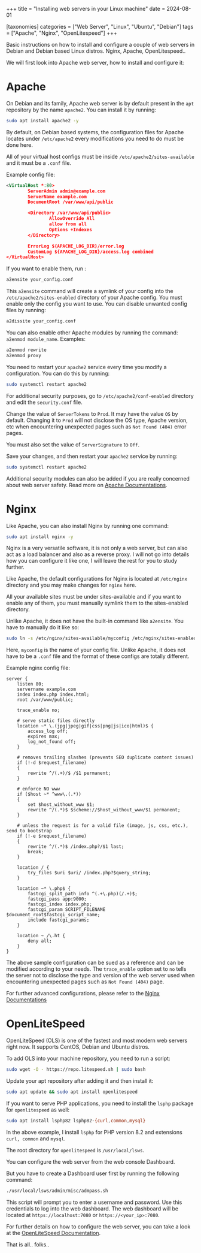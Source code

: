 +++
title = "Installing web servers in your Linux machine"
date = 2024-08-01

[taxonomies]
categories = ["Web Server", "Linux", "Ubuntu", "Debian"]
tags = ["Apache", "Nginx", "OpenLitespeed"]
+++

Basic instructions on how to install and configure a couple of web servers in Debian and Debian based Linux distros. Nginx, Apache, OpenLitespeed..

<!-- more -->

We will first look into Apache web server, how to install and configure it:

# Apache

On Debian and its family, Apache web server is by default present in the `apt` repository by the name `apache2`.
You can install it by running:

```bash
sudo apt install apache2 -y
```

By default, on Debian based systems, the configuration files for Apache locates under `/etc/apache2` every modifications you need to do must be done here.

All of your virtual host configs must be inside `/etc/apache2/sites-available` and it must be a `.conf` file.

Example config file:

```xml
<VirtualHost *:80>
        ServerAdmin admin@example.com
        ServerName example.com
        DocumentRoot /var/www/api/public

        <Directory /var/www/api/public>
                AllowOverride All
                allow from all
                Options +Indexes
        </Directory>

        ErrorLog ${APACHE_LOG_DIR}/error.log
        CustomLog ${APACHE_LOG_DIR}/access.log combined
</VirtualHost>
```

If you want to enable them, run :

```bash
a2ensite your_config.conf
```

This `a2ensite` command will create a symlink of your config into the `/etc/apache2/sites-enabled` directory of your Apache config.
You must enable only the config you want to use. You can disable unwanted config files by running:

```bash
a2dissite your_config.conf
```

You can also enable other Apache modules by running the command: `a2enmod module_name`.
Examples:

```bash
a2enmod rewrite
a2enmod proxy
```

You need to restart your `apache2` service every time you modify a configuration.
You can do this by running:

```bash
sudo systemctl restart apache2
```

For additional security purposes, go to `/etc/apache2/conf-enabled` directory and edit the `security.conf` file.

Change the value of `ServerTokens` to `Prod`. It may have the value `OS` by default.
Changing it to `Prod` will not disclose the OS type, Apache version, etc when encountering unexpected pages such as  `Not Found (404)` error pages.

You must also set the value of `ServerSignature` to `Off`.

Save your changes, and then restart your `apache2` service by running:

```bash
sudo systemctl restart apache2
```

Additional security modules can also be added if you are really concerned about web server safety.
Read more on [Apache Documentations](https://httpd.apache.org/docs/2.4/).
# Nginx
Like Apache, you can also install Nginx by running one command:

```bash
sudo apt install nginx -y
```

Nginx is a very versatile software, it is not only a web server, but can also act as a load balancer and also as a reverse proxy.
I will not go into details how you can configure it like one, I will leave the rest for you to study further.

Like Apache, the default configurations for Nginx is located at `/etc/nginx` directory and you may make changes for `nginx` here.

All your available sites must be under sites-available and if you want to enable any of them, you must manually symlink them to the sites-enabled directory.

Unlike Apache, it does not have the built-in command like `a2ensite`.
You have to manually do it like so:

```bash
sudo ln -s /etc/nginx/sites-available/myconfig /etc/nginx/sites-enabled
```

Here, `myconfig` is the name of your config file. Unlike Apache, it does not have to be a `.conf` file and the format of these configs are totally different.

Example nginx config file:

```nginx
server {
    listen 80;
	servername example.com
    index index.php index.html;
    root /var/www/public;

	trace_enable no;

    # serve static files directly
	location ~* \.(jpg|jpeg|gif|css|png|js|ico|html)$ {
		access_log off;
		expires max;
		log_not_found off;
	}

	# removes trailing slashes (prevents SEO duplicate content issues)
	if (!-d $request_filename)
	{
		rewrite ^/(.+)/$ /$1 permanent;
	}

	# enforce NO www
	if ($host ~* ^www\.(.*))
	{
		set $host_without_www $1;
		rewrite ^/(.*)$ $scheme://$host_without_www/$1 permanent;
	}

	# unless the request is for a valid file (image, js, css, etc.), send to bootstrap
	if (!-e $request_filename)
	{
		rewrite ^/(.*)$ /index.php?/$1 last;
		break;
	}

	location / {
		try_files $uri $uri/ /index.php?$query_string;
	}

	location ~* \.php$ {
        fastcgi_split_path_info ^(.+\.php)(/.+)$;
        fastcgi_pass app:9000;
        fastcgi_index index.php;
        fastcgi_param SCRIPT_FILENAME $document_root$fastcgi_script_name;
        include fastcgi_params;
    }

    location ~ /\.ht {
		deny all;
	}
}
```

The above sample configuration can be sued as a reference and can be modified according to your needs.
The `trace_enable` option set to `no` tells the server not to disclose the type and version of the web server used when encountering unexpected pages such as `Not Found (404)` page.

For further advanced configurations, please refer to the [Nginx Documentations](https://nginx.org/en/docs/)

# OpenLiteSpeed

OpenLiteSpeed (OLS) is one of the fastest and most modern web servers right now.
It supports CentOS, Debian and Ubuntu distros. 

To add OLS into your machine repository, you need to run a script:

```bash
sudo wget -O - https://repo.litespeed.sh | sudo bash
```

Update your apt repository after adding it and then install it:

```bash
sudo apt update && sudo apt install openlitespeed
```

If you want to serve PHP applications, you need to install the `lsphp` package for `openlitespeed` as well:

```bash
sudo apt install lsphp82 lsphp82-{curl,common,mysql}
```

In the above example, I install `lsphp` for PHP version 8.2 and extensions `curl, common` and `mysql`.

The root directory for `openlitespeed` is `/usr/local/lsws`.

You can configure the web server from the web console Dashboard.

But you have to create a Dashboard user first by running the following command:

```bash
./usr/local/lsws/admin/misc/admpass.sh
```

This script will prompt you to enter a username and password.
Use this credentials to log into the web dashboard.
The web dashboard will be located at `https://localhost:7080` or `https://<your_ip>:7080`.

For further details on how to configure the web server, you can take a look at the [OpenLiteSpeed Documentation](https://docs.openlitespeed.org/).

That is all.. folks..